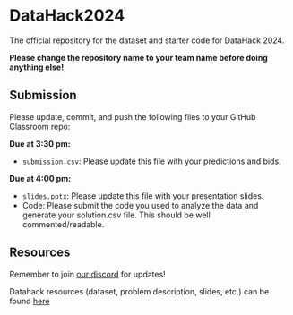 # DataHack2024
The official repository for the dataset and starter code for DataHack 2024. 

**Please change the repository name to your team name before doing anything else!**

## Submission

Please update, commit, and push the following files to your GitHub Classroom repo:

**Due at 3:30 pm:**

- `submission.csv`: Please update this file with your predictions and bids.

**Due at 4:00 pm:**

- `slides.pptx`: Please update this file with your presentation slides.
- Code: Please submit the code you used to analyze the data and generate your solution.csv file. This should be well commented/readable.

## Resources

Remember to join [our discord](https://discord.gg/vyd36Sze) for updates! 

Datahack resources (dataset, problem description, slides, etc.) can be found [here](https://drive.google.com/drive/folders/1XU8aUJy1xSLOxN_XLqD0N3vJMbyzRPxE?usp=share_link)


